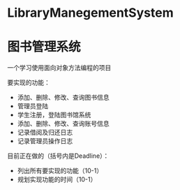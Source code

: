 # LibraryManegementSystem
# 图书管理系统

一个学习使用面向对象方法编程的项目

要实现的功能：

- 添加、删除、修改、查询图书信息
- 管理员登陆
- 学生注册，登陆图书馆系统
- 添加、删除、修改、查询账号信息
- 记录借阅及归还日志
- 记录管理员操作日志

目前正在做的（括号内是Deadline）：

- 列出所有要实现的功能（10-1）
- 规划实现功能的时间（10-1）
